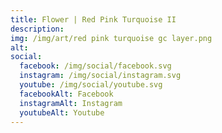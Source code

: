 ```yaml
---
title: Flower | Red Pink Turquoise II
description: 
img: /img/art/red pink turquoise gc layer.png
alt: 
social:
  facebook: /img/social/facebook.svg
  instagram: /img/social/instagram.svg
  youtube: /img/social/youtube.svg
  facebookAlt: Facebook
  instagramAlt: Instagram
  youtubeAlt: Youtube
---
```

